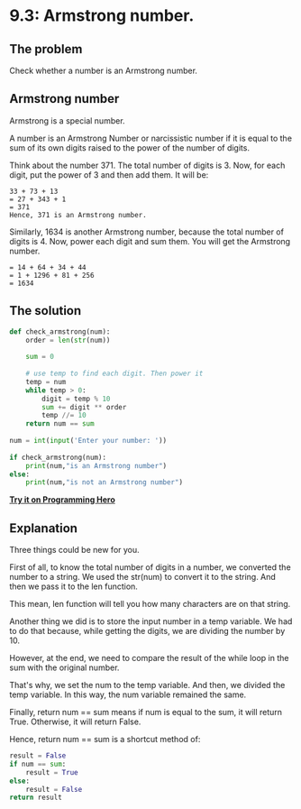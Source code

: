 # 9.3: Armstrong number. 

## The problem 
Check whether a number is an Armstrong number. 

## Armstrong number
Armstrong is a special number.

A number is an Armstrong Number or narcissistic number if it is equal to the sum of its own digits raised to the power of the number of digits.
 
Think about the number 371.  The total number of digits is 3. Now, for each digit, put the power of 3 and then add them. It will be:

```
33 + 73 + 13 
= 27 + 343 + 1
= 371
Hence, 371 is an Armstrong number. 
```
 
Similarly, 1634 is another Armstrong number, because the total number of digits is 4. Now, power each digit and sum them. You will get the Armstrong number.
 
```
= 14 + 64 + 34 + 44 
= 1 + 1296 + 81 + 256
= 1634
```


## The solution

```python
def check_armstrong(num):
	order = len(str(num))
	
	sum = 0
	
	# use temp to find each digit. Then power it
	temp = num
	while temp > 0:
		digit = temp % 10
		sum += digit ** order
		temp //= 10
	return num == sum
 
num = int(input('Enter your number: '))
 
if check_armstrong(num):
	print(num,"is an Armstrong number")
else:
	print(num,"is not an Armstrong number")
```
**[Try it on Programming Hero](https://play.google.com/store/apps/details?id=com.learnprogramming.codecamp)**

## Explanation
Three things could be new for you. 

First of all, to know the total number of digits in a number, we converted the number to a string. We used the str(num) to convert it to the string. And then we pass it to the len function. 

This mean, len function will tell you how many characters are on that string. 

Another thing we did is to store the input number in a temp variable. We had to do that because, while getting the digits, we are dividing the number by 10. 

However, at the end, we need to compare the result of the while loop in the sum with the original number. 

That's why, we set the num to the temp variable. And then, we divided the temp variable. In this way, the num variable remained the same. 

Finally, return num == sum means if num is equal to the sum, it will return True. Otherwise, it will return False. 

Hence, return num == sum is a shortcut method of:

```python
result = False
if num == sum:
    result = True
else: 
    result = False
return result
```


